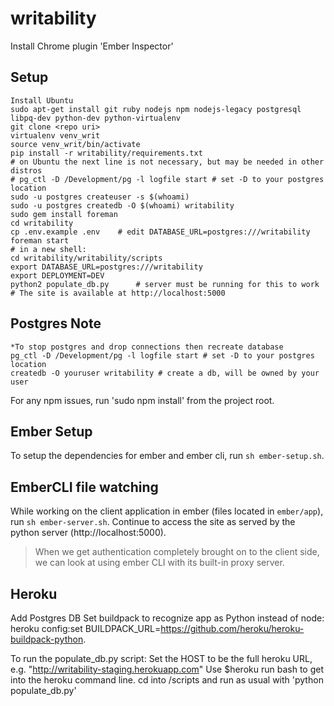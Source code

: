 writability
===========
Install Chrome plugin 'Ember Inspector'

## Setup
    Install Ubuntu
    sudo apt-get install git ruby nodejs npm nodejs-legacy postgresql libpq-dev python-dev python-virtualenv
    git clone <repo uri>
    virtualenv venv_writ
    source venv_writ/bin/activate
    pip install -r writability/requirements.txt
    # on Ubuntu the next line is not necessary, but may be needed in other distros
    # pg_ctl -D /Development/pg -l logfile start # set -D to your postgres location
    sudo -u postgres createuser -s $(whoami)
    sudo -u postgres createdb -O $(whoami) writability
    sudo gem install foreman
    cd writability
    cp .env.example .env    # edit DATABASE_URL=postgres:///writability
    foreman start
    # in a new shell:
    cd writability/writability/scripts
    export DATABASE_URL=postgres:///writability
    export DEPLOYMENT=DEV
    python2 populate_db.py      # server must be running for this to work
    # The site is available at http://localhost:5000


## Postgres Note
    *To stop postgres and drop connections then recreate database
    pg_ctl -D /Development/pg -l logfile start # set -D to your postgres location
    createdb -O youruser writability # create a db, will be owned by your user

For any npm issues, run 'sudo npm install' from the project root.


## Ember Setup

To setup the dependencies for ember and ember cli, run `sh ember-setup.sh`.

## EmberCLI file watching

While working on the client application in ember (files located in `ember/app`), run `sh ember-server.sh`.
Continue to access the site as served by the python server (http://localhost:5000).

> When we get authentication completely brought on to the client side, we can look at using ember CLI with its built-in proxy server.


## Heroku
Add Postgres DB
Set buildpack to recognize app as Python instead of node:
heroku config:set BUILDPACK_URL=https://github.com/heroku/heroku-buildpack-python.

To run the populate_db.py script:
Set the HOST to be the full heroku URL, e.g. "http://writability-staging.herokuapp.com"
Use $heroku run bash to get into the heroku command line.
cd into /scripts and run as usual with 'python populate_db.py'
